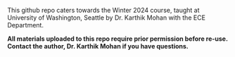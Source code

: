 This github repo caters towards the Winter 2024 course, taught at University of Washington, Seattle by Dr. Karthik Mohan 
with the ECE Department.

**All materials uploaded to this repo require prior permission before re-use. Contact the author, Dr. Karthik Mohan if you have questions.**
